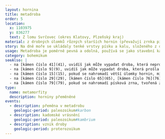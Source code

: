 ```yaml
---
layout: hornina
title: metadroba
order: 5
location:
  x: 1103975
  y: 836277
  text: Z lomu Svrčovec (okres Klatovy, Plzeňský kraj)
material: z drobných úlomků různých starších hornin (převažují zrnka pískové frakce, tj. větší než 0,063 mm a menší než 2 mm)
story: Na dně moře se ukládaly tenké vrstvy písku a kalu, složeného z drobounkých úlomků starších hornin. Při variském vrásnění byly vrstvy sedimentů zprohýbány do vrás, mírně ohřáty a stlačeny. Hornina tak získala o něco větší pevnost. Střídání tenkých vrstviček hrubších a jemnějších zrn je ale stále patrné. 
usage: Metadroba je poměrně pevná a odolná, používá se jako stavební kámen. Těží se v lomu, drtí se na menší kousky, které se pak třídí podle velikosti. Přidává se do betonových a asfaltových směsí pro stavební účely.
category: bohemikum
seeAlso: |
  - na [kámen číslo 41](41), uvidíš jak může vypadat droba, která neprošla metamorfózou
  - na [kámen číslo 9](9), uvidíš jak může vypadat droba, která prošla metamorfózou při mnohem vyšší teplotě
  - na [kámen číslo 15](15), pokud se nahromadí větší úlomky hornin, místo droby vznikne drobový slepenec
  - na [kámen číslo 29](29), [kámen číslo 65](65), [kámen číslo 76](76) a [kámen číslo 91](91), pokud se nahromadí písková zrna, tvořená převážně křemenem, vznikají pískovce
  - na [kámen číslo 79](79), pokud se nahromadí písková zrna, tvořená z podstatné části živci, vznikne arkóza
type:
  name: metamorfity
  description: horniny přeměněné
events:
  - description: přeměna v metadrobu
    geologic-period: paleozoikum#karbon
  - description: kadomské vrásnění
    geologic-period: paleozoikum#kambrium
  - description: vznik droby
    geologic-period: proterozoikum
---
```

